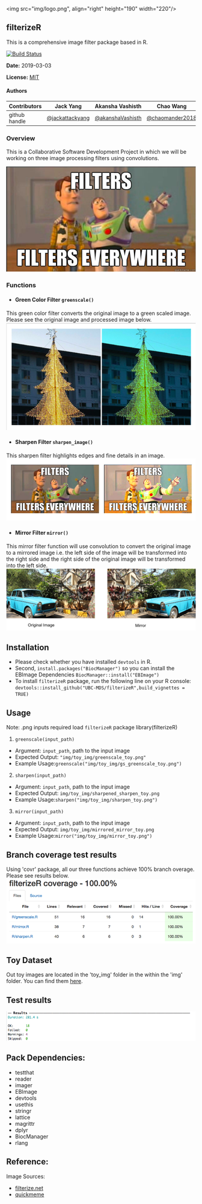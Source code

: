 <img src="img/logo.png", align="right" height="190" width="220"/>

## filterizeR
This is a comprehensive image filter package based in R.

[![Build Status](https://travis-ci.org/UBC-MDS/filterizeR.svg?branch=master)](https://travis-ci.org/UBC-MDS/filterizeR)

**Date:** 2019-03-03

**License:** [MIT](https://opensource.org/licenses/MIT)

#### Authors

|Contributors |Jack Yang| Akansha Vashisth |Chao Wang|
|---|---|---|----|
|github handle|[@jackattackyang](https://github.com/jackattackyang)|[@akanshaVashisth](https://github.com/akanshaVashisth)|[@chaomander2018](https://github.com/chaomander2018)|

### Overview

This is a Collaborative Software Development Project in which we will be working on three image processing filters using convolutions.

![theme](img/theme.png)
### Functions

- #### Green Color Filter `greenscale()`
This green color filter converts the original image to a green scaled image.
Please see the original image and processed image below.
![insert green filter before and after](img/greenscale_eff.png)

- #### Sharpen Filter `sharpen_image()`
This sharpen filter highlights edges and fine details in an image.
![insert a cropped image before and after](img/sharpen_eff.png)

- #### Mirror Filter `mirror()`
This mirror filter function will use convolution to convert the original image to a mirrored image i.e. the left side of the image will be transformed into the right side and the right side of the original image will be transformed into the left side.
![insert flag image before and after](img/mirror_eff.png)

## Installation
- Please check whether you have installed `devtools` in R.
- Second, `install.packages("BiocManager")` so you can install the EBImage Dependencies `BiocManager::install("EBImage")`
- To install `filterizeR` package, run the following line on your R console:
`devtools::install_github("UBC-MDS/filterizeR",build_vignettes = TRUE)`



## Usage
Note: .png inputs required
load `filterizeR` package
library(filterizeR)

1. `greenscale(input_path)`
 - Argument: `input_path`, path to the input image
 - Expected Output: `"img/toy_img/greenscale_toy.png"`
 - Example Usage:`greenscale("img/toy_img/gs_greenscale_toy.png")`


2. `sharpen(input_path)`
 - Argument: `input_path`, path to the input image
 - Expected Output: `img/toy_img/sharpened_sharpen_toy.png`
 - Example Usage:`sharpen("img/toy_img/sharpen_toy.png")`


3. `mirror(input_path)`
 - Argument: `input_path`, path to the input image
 - Expected Output: `img/toy_img/mirrored_mirror_toy.png`
 - Example Usage:`mirror("img/toy_img/mirror_toy.png")`


## Branch coverage test results
Using 'covr' package, all our three functions achieve 100% branch overage. Please see results below.
![covr](doc/covr.png)

## Toy Dataset
Out toy images are located in the 'toy_img' folder in the within the 'img' folder. You can find them [here](img/toy_img).


## Test results
![test results](doc/zero_test_error.png)

## Pack Dependencies:
- testthat
- reader
- imager
- EBImage
- devtools
- usethis
- stringr
- lattice
- magrittr
- dplyr
- BiocManager
- rlang


## Reference:
Image Sources:
- [filterize.net](https://filterize.net/wp-content/uploads/2018/02/logo_text_bottom-2.png)
- [quickmeme](http://www.quickmeme.com/img/2f/2f516b33efd7251b57bad254f1688131458e13d005972810676ea9622a6c4d29.jpg)
